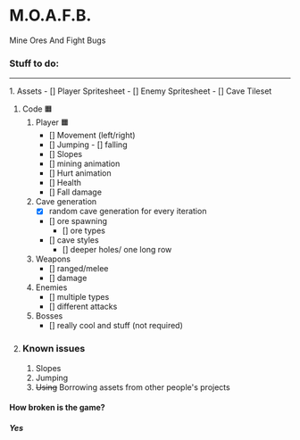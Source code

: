 # M.O.A.F.B.
Mine Ores And Fight Bugs
### Stuff to do:
<hr>
1. Assets 
    - [] Player Spritesheet 
    - [] Enemy Spritesheet 
    - [] Cave Tileset 

1. Code 🟧
    1. Player 🟧
        - [] Movement (left/right) 
        - [] Jumping - [] falling 
        - [] Slopes 
        - [] mining animation 
        - [] Hurt animation 
        - [] Health 
        - [] Fall damage 
    1. Cave generation  
        - [x] random cave generation for every iteration 
        - [] ore spawning 
            - [] ore types 
        - [] cave styles 
            - [] deeper holes/ one long row 
    1. Weapons 
        - [] ranged/melee 
        - [] damage 
    1. Enemies 
        - [] multiple types 
        - [] different attacks
    1. Bosses 
        - [] really cool and stuff (not required) 
1. ### Known issues
    1. Slopes
    1. Jumping
    1. ~~Using~~ Borrowing assets from other people's projects

#### How broken is the game?
##### Yes 
